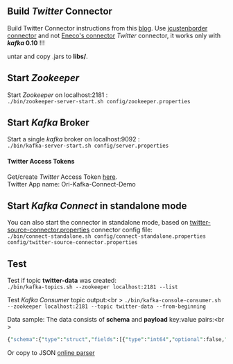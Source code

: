 ## Build _Twitter_ Connector
Build Twitter Connector instructions from this [blog](https://www.confluent.io/blog/using-ksql-to-analyse-query-and-transform-data-in-kafka). Use [jcustenborder connector](https://github.com/jcustenborder/kafka-connect-twitter) and not [Eneco's connector](https://github.com/Eneco/kafka-connect-twitter#starting-kafka-connect-twitter) _Twitter_ connector, it works only with **_kafka_ 0.10** !!!<br />

untar and copy  .jars to **libs/**.

## Start _Zookeeper_ 
Start _Zookeeper_ on localhost:2181 :<br />
`./bin/zookeeper-server-start.sh config/zookeeper.properties`

## Start _Kafka_ Broker
Start a single _kafka_ broker on localhost:9092 :<br />
`./bin/kafka-server-start.sh config/server.properties`


#### Twitter Access Tokens

Get/create _Twitter_ Access Token [here](https://apps.twitter.com/app/14818905/keys).<br/>
Twitter App name: Ori-Kafka-Connect-Demo<br />

## Start _Kafka Connect_ in standalone mode
You can also start the connector in standalone mode, based on [twitter-source-connector.properties](http://192.168.0.5/DataOps/twitter-source-connector/blob/master/config/twitter-source-connector.properties) connector config file:<br >
`./bin/connect-standalone.sh config/connect-standalone.properties config/twitter-source-connector.properties`

## Test
Test if topic **twitter-data** was created:<br />
`./bin/kafka-topics.sh --zookeeper localhost:2181 --list`

Test _Kafka Consumer_ topic output:<br \>
`./bin/kafka-console-consumer.sh --zookeeper localhost:2181 --topic twitter-data --from-beginning`

Data sample:
The data consists of **schema** and **payload** key:value pairs:<br \>
```perl
{"schema":{"type":"struct","fields":[{"type":"int64","optional":false,"field":"id"},{"type":"string","optional":true,"field":"created_at"},{"type":"struct","fields":[{"type":"int64","optional":false,"field":"id"},{"type":"string","optional":true,"field":"name"},{"type":"string","optional":true,"field":"screen_name"},{"type":"string","optional":true,"field":"location"},{"type":"boolean","optional":false,"field":"verified"},{"type":"int32","optional":false,"field":"friends_count"},{"type":"int32","optional":false,"field":"followers_count"},{"type":"int32","optional":false,"field":"statuses_count"}],"optional":false,"name":"com.eneco.trading.kafka.connect.twitter.User","field":"user"},{"type":"string","optional":true,"field":"text"},{"type":"string","optional":true,"field":"lang"},{"type":"boolean","optional":false,"field":"is_retweet"},{"type":"struct","fields":[{"type":"array","items":{"type":"struct","fields":[{"type":"string","optional":true,"field":"text"}],"optional":false,"name":"com.eneco.trading.kafka.connect.twitter.Hashtag"},"optional":true,"field":"hashtags"},{"type":"array","items":{"type":"struct","fields":[{"type":"string","optional":true,"field":"display_url"},{"type":"string","optional":true,"field":"expanded_url"},{"type":"int64","optional":false,"field":"id"},{"type":"string","optional":true,"field":"type"},{"type":"string","optional":true,"field":"url"}],"optional":false,"name":"com.eneco.trading.kafka.connect.twitter.Medium"},"optional":true,"field":"media"},{"type":"array","items":{"type":"struct","fields":[{"type":"string","optional":true,"field":"display_url"},{"type":"string","optional":true,"field":"expanded_url"},{"type":"string","optional":true,"field":"url"}],"optional":false,"name":"com.eneco.trading.kafka.connect.twitter.Url"},"optional":true,"field":"urls"},{"type":"array","items":{"type":"struct","fields":[{"type":"int64","optional":false,"field":"id"},{"type":"string","optional":true,"field":"name"},{"type":"string","optional":true,"field":"screen_name"}],"optional":false,"name":"com.eneco.trading.kafka.connect.twitter.UserMention"},"optional":true,"field":"user_mentions"}],"optional":false,"name":"com.eneco.trading.kafka.connect.twitter.Entities","field":"entities"}],"optional":false,"name":"com.eneco.trading.kafka.connect.twitter.Tweet"},"payload":{"id":1052500156539658240,"created_at":"2018-10-17T10:02:46.000+0000","user":{"id":298914263,"name":"Jesús Sánchez","screen_name":"jesussp_","location":"México","verified":false,"friends_count":869,"followers_count":188,"statuses_count":1825},"text":"RT @javacodegeeks: How much faster is #Java 8? https://t.co/QMI2Fuj0Em","lang":"en","is_retweet":true,"entities":{"hashtags":[{"text":"Java"}],"media":[],"urls":[{"display_url":"buff.ly/2JH7qE5","expanded_url":"https://buff.ly/2JH7qE5","url":"https://t.co/QMI2Fuj0Em"}],"user_mentions":[{"id":150820027,"name":"Java Code Geeks","screen_name":"javacodegeeks"}]}}}
```
Or copy to JSON [online parser](http://json.parser.online.fr/)